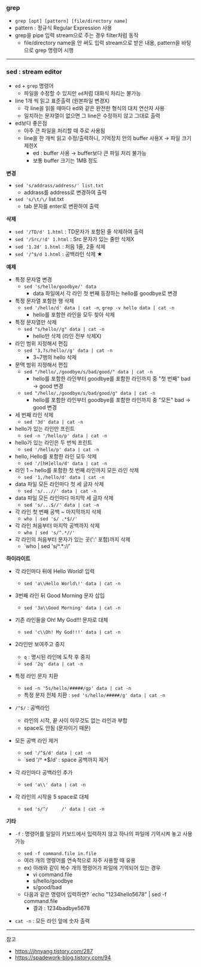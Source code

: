 
### grep
- `grep [opt] [pattern] [file/directory name]`
- pattern : 정규식 Regular Expression 사용
- grep을 pipe 입력 stream으로 주는 경우 filter처럼 동작
  - file/directory name을 안 써도 입력 stream으로 받은 내용, pattern을 바탕으로 grep 명령어 시행

---
  
### sed : stream editor
- `ed` + `grep` 명령어
  - 파일을 수정할 수 있지만 `ed`처럼 대화식 처리는 불가능
- line 1개 씩 읽고 표준출력 (원본파일 변경X)
  - 각 line을 읽을 때마다 ed와 같은 완전한 형식의 대치 연산자 사용
  - 일치하는 문자열이 없으면 그 line은 수정하지 않고 그대로 출력
- ed보다 좋은점
  - 아주 큰 파일을 처리할 때 주로 사용됨
  - line을 한 개씩 읽고 수정/출력하니, 기억장치 안의 buffer 사용X → 파일 크기 제한X
    - ed : buffer 사용 → buffer보다 큰 파일 처리 불가능
    - 보통 buffer 크기는 1MB 정도

<b>변경</b>
- `sed 's/addrass/address/' list.txt`
  - addrass를 address로 변경하여 출력
- `sed 's/\t/\/` list.txt
  - tab 문자를 enter로 변환하여 출력

<b>삭제</b>
- `sed '/TD/d' 1.html` : TD문자가 포함된 줄 삭제하여 출력
- `sed '/Src/!d' 1.html` : Src 문자가 있는 줄만 삭제X
- `sed '1.2d' 1.html` : 처음 1줄, 2줄 삭제
- `sed '/^$/d 1.html` : 공백라인 삭제 ★

<b>예제</b>
- 특정 문자열 변경
  - `sed 's/hello/goodbye/' data`
    - data 파일에서 각 라인 첫 번째 등장하는 hello를 goodbye로 변경
- 특정 문자열 포함한 행 삭제
  - `sed '/hello/d' data | cat -n`, `grep -v hello data | cat -n`
    - hello를 포함한 라인을 모두 찾아 삭제
- 특정 문자열만 삭제
  - `sed "s/hello//g" data | cat -n`
    - hello만 삭제 (라인 전부 삭제X)
- 라인 범위 지정해서 편집
  - `sed '3,7s/hello//g' data | cat -n`
    - 3~7행의 hello 삭제
- 문맥 범위 지정해서 편집
  - `sed "/hello/,/goodbye/s/bad/good/" data | cat -n`
    - hello를 포함한 라인부터 goodbye를 포함한 라인까지 중 "첫 번째" bad → good 변경
  - `sed "/hello/,/goodbye/s/bad/good/g" data | cat -n`
    - hello를 포함한 라인부터 goodbye를 포함한 라인까지 중 "모든" bad → good 변경
- 세 번째 라인 삭제
  - `sed '3d' data | cat -n`
- hello가 있는 라인만 프린트
  - `sed -n '/hello/p' data | cat -n`
- hello가 있는 라인은 두 번씩 프린트
  - `sed '/hello/p' data | cat -n`
- hello, Hello를 포함한 라인 모두 삭제
  - `sed '/[hH]ello/d' data | cat -n`
- 라인 1 ~ hello를 포함한 첫 번째 라인까지 모든 라인 삭제
  - `sed '1,/hello/d' data | cat -n`
- data 파일 모든 라인마다 첫 세 글자 삭제
  - `sed 's/...//' data | cat -n`
- data 파일 모든 라인마다 마지막 세 글자 삭제
  - `sed 's/...$//' data | cat -n`
- 각 라인 첫 번째 공백 ~ 마지막까지 삭제
  - `who | sed 's/ .*$//'`
- 각 라인 처음부터 마지막 공백까지 삭제
  - `who | sed 's/^.*//'`
- 각 라인의 처음부터 문자가 있는 곳(':' 포함)까지 삭제
  - `who | sed 's/^.*://'

<b>하이라이트</b>
- 각 라인마다 뒤에 Hello World! 입력
  - `sed 'a\\Hello World\!' data | cat -n`
- 3번째 라인 뒤 Good Morning 문자 삽입
  - `sed '3a\\Good Morning' data | cat -n`
- 기존 라인들을 Oh! My God!!! 문자로 대체
  - `sed 'c\\Oh! My God!!!' data | cat -n`
- 2라인만 보여주고 중지
  - `q` : 명시된 라인에 도착 후 중지
  - `sed '2q' data | cat -n`
- 특정 라인 문자 치환
  - `sed -n '5s/hello/#####/gp' data | cat -n`
  - 특정 문자 전체 치환 : `sed 's/hello/#####/g' data | cat -n`
- `/^$/` : 공백라인
  - 라인의 시작, 끝 사이 아무것도 없는 라인과 부합
  - space도 안됨 (문자이기 때문)

- 모든 공백 라인 제거
  - `sed '/^$/d' data | cat -n`
  - `sed '/^ *$/d' : space 공백까지 제거
- 각 라인마다 공백라인 추가
  - `sed 'a\\' data | cat -n`
- 각 라인의 시작을 5 space로 대체
  - `sed 's/^/     /' data | cat -n`

<b>기타</b>
- `-f` : 명령어를 일일이 키보드에서 입력하지 않고 하나의 파일에 기억시켜 놓고 사용 가능
  - `sed -f command.file in.file`
  - 여러 개의 명령어를 연속적으로 자주 사용할 때 유용
  - ex) 아래와 같이 복수 개의 명령어가 파일에 기억되어 있는 경우
    - vi command.file
    - s/hello/goodbye
    - s/good/bad
  - 다음과 같은 명령어 입력하면? `echo "1234hello5678" | sed -f command.file
    - 결과 : 1234badbye5678

- `cat -n` : 모든 라인 앞에 숫자 출력

---

참고
- https://jhnyang.tistory.com/287
- https://spadework-blog.tistory.com/94
